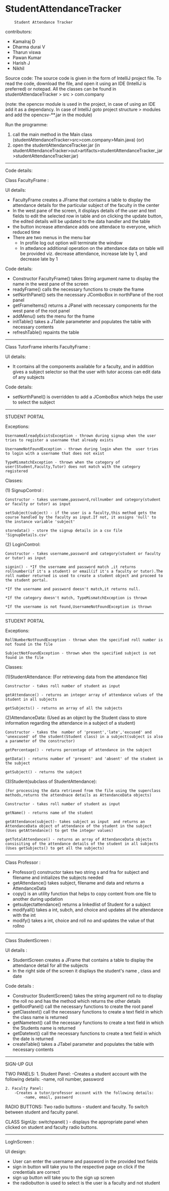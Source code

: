 # StudentAttendanceTracker
		Student Attendance Tracker

contributors:
 - Kamalraj D
 - Dharma durai V
 - Tharun viswa
 - Pawan Kumar
 - Harish J
 - Nikhil 

Source code:
 The source code is given in the form of IntelliJ project file. To read the code, download the file, and open it using an IDE (IntelliJ is preferred)
 or notepad. All the classes can be found in studentAttendaceTracker > src > com.company 

 (note: the opencsv module is used in the project, in case of using an IDE add it as a dependancy. In case of IntelliJ goto 
  project structure > modules and add the opencsv-**.jar in the module)

 Run the programme:
 1. call the main method in the Main class (studentAttendanceTracker>src>com.company>Main.java)
  	(or)
 2. open the studentAttendanceTracker.jar (in studentAttendanceTracker>out>artifacts>studentAttendanceTracker_jar>studentAttendanceTracker.jar)

-----------------------------------------------------------------------------------------------------------------------------------------------------

Code details:

Class FacultyFrame :

 UI details:

 - FacultyFrame creates a JFrame that contains a table to display the attendance details for the particular subject of the faculty in the center
 - In the west pane of the screen, it displays details of the user and text fields to edit the selected row in table and on clicking the 
   update button, the edited details will be updated to the data handler and the table
 - the button increase attendance adds one attendace to everyone, which reduced time
 - There are two menus in the menu bar
    - In profile log out option will terminate the window
    - In attedance additional operation on the attendance data on table will be provided viz. decrease attendance, increase late by 1,
      and decrease late by 1

 Code details:

 - Constructor FacultyFrame() takes String argument name to display the name in the west pane of the screen
 - readyFrame() calls the necessary functions to create the frame
 - setNorthPanel() sets the necessary JComboBox in northPane of the root panel
 - getFrameItems() returns a JPanel with necessary components for the west pane of the root panel
 - addMenu() sets the menu for the frame
 - initTable() takes a JTable parameteter and populates the table with necessary contents
 - refreshTable() repaints the table

-----------------------------------------------------------------------------------------------------------------------------------------------------

Class TutorFrame inherits FacultyFrame :
 
 UI details:
 
 - It contains all the components available for a faculty, and in addition gives a subject selector so that the user with tutor access
   can edit data of any subjects

 Code details:

 - setNorthPanel() is overridden to add a JComboBox which helps the user to select the subject

----------------------------------------------------------------------------------------------------------------------------------------------------

STUDENT PORTAL

Exceptions:
	
	UsernameAlreadyExistsException - thrown during signup when the user tries to register a username that already exists

	UsernameNotFoundException - thrown during login when the  user tries to login with a username that does not exist

	TypeMismatchException - thrown when the category of user(Student,Faculty,Tutor) does not match with the category registered

Classes:
	
(1) SignupControl :

	Constructor - takes username,password,rollnumber and category(student or faculty or tutor) as input

	setSubject(subject) - if the user is a faculty,this method gets the course handled by the faculty as input.If not, it assigns 'null' to the instance variable 'subject'

	storedata() - store the signup details in a csv file 'SignupDetails.csv'

(2) LoginControl:

	Constructor - takes username,password and category(student or faculty or tutor) as input

	signin() - *If the username and password match ,it returns rollnumber(if it's a student) or email(if it's a faculty or tutor).The roll number returned is used to create a student object and proceed to the student portal.

	*If the username and password doesn't match,it returns null.
	
	*If the category doesn't match, TypeMismatchException is thrown
	
	*If the username is not found,UsernameNotFoundException is thrown

----------------------------------------------------------------------------------------------------------------------------------------------

STUDENT PORTAL

Exceptions:
	
	RollNumberNotFoundException - thrown when the specified roll number is not found in the file
	
	SubjectNotFoundException - thrown when the specified subject is not found in the file

Classes:
	
(1)StudentAttendance:
	(For retrieveing data from the attendance file)
	
	Constructor - takes roll number of student as input
	
	getAttendance() - returns an integer array of attendance values of the student in all subjects
	
	getSubjects() - returns an array of all the subjects

	
(2)AttendanceData:
	(Used as an object by the Student class to store information regarding the attendance in a subject of a student)

	Constructor - takes the  number of 'present','late','excused' and 'unexcused' of the student(Student class)	in a subject(subject is also a parameter of the constructor)

	getPercentage() - returns percentage of attendance in the subject

	getData() - returns number of 'present' and 'absent' of the student in the subject

	getSubject() - returns the subject


(3)Student(subclass of StudentAttendance):
	
	(For processing the data retrieved from the file using the superclass methods,returns the attendnace details as AttendanceData objects)

	Constructor - takes roll number of student as input

	getName() - returns name of the student

	getAttendance(subject)- takes subject as input  and returns an AttendanceData object of attendance of the student in the subject
	(Uses getAttendance() to get the integer values)

	getTotalAttendance() - returns an array of AttendanceData objects consisiting of the attendance details of the student in all subjects
	(Uses getSubjects() to get all the subjects)


----------------------------------------------------------------------------------------------------------------------------------------------

Class Professor :

 - Professor() constructor takes two string s and fna for subject and filename and initializes the subjects needed
 - getAttendance() takes subject, filename and data and returns a AttendanceData
 - copy() is an utility function that helps to copy content from one file to another during updation
 - getsubjectattendance() returns a linkedlist of Student for a subject
 - modifyall() takes a int, subch, and choice and updates all the attendance with the int
 - modify() takes a int, choice and roll no and updates the value of that rollno

-----------------------------------------------------------------------------------------------------------------------------------------------

Class StudentScreen :
 
 UI details :
 
 - StudentScreen creates a JFrame that contains a table to display the attendance detail for all the subjects
 - In the right side of the screen it displays the student's name , class and date

 Code details :
 
 - Constructor StudentScreen() takes the string argument roll no to display the roll no and has the method which returns the other details
 - getRootPanel() call the necessary functions to create the root panel
 - getClasstext() call the necessary functions to create a text field in which the class name is returned
 - getNametext() call the necessary functions to create a text field in which the Students name is returned
 - getDatetext() call the necessary functions to create a text field in which the date is returned
 - createTable() takes a JTabel parameter and populates the table with necessary contents

-----------------------------------------------------------------------------------------------------------------------------------------------

SIGN-UP GUI

TWO PANELS:
	1. Student Panel:
		-Creates a student account with the following details:
			-name, roll number, password
	
	2. Faculty Panel:
		-Creates a tutor/professor account with the following details:
			-name, email, password

RADIO BUTTONS:
	Two radio buttons - student and faculty. To switch between student and faculty panel.

CLASS SignUp:
	switchpanel( ) - displays the appropriate panel when clicked on student and faculty radio buttons.
	
-----------------------------------------------------------------------------------------------------------------------------------------------

LogInScreen :

UI design:
 - User can enter the username and password in the provided text fields
 - sign in button will take you to the respective page on click if the credentials are correct
 - sign up button will take you to the sign up screen
 - the radiobutton is used to select is the user is a faculty and not student
